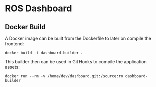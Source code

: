 ROS Dashboard
=============

Docker Build
------------

A Docker image can be built from the Dockerfile to later on compile the frontend:

```
docker build -t dashboard-builder .
```

This builder then can be used in Git Hooks to compile the application assets:

```
docker run --rm -v /home/dev/dashboard.git:/source:ro dashboard-builder
```
